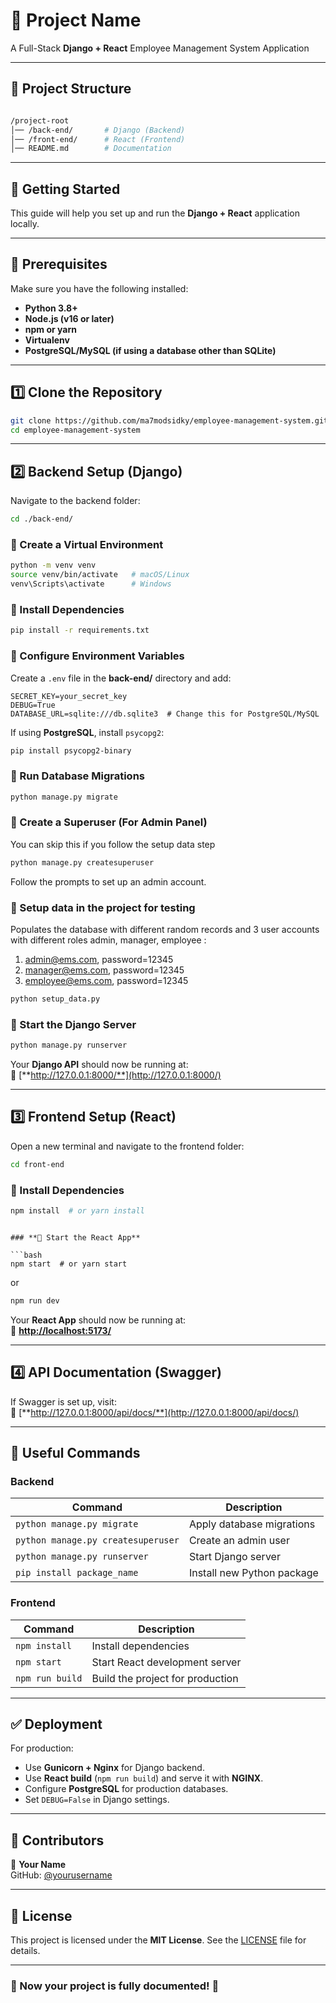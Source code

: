 
# **📌 Project Name**
A Full-Stack **Django + React** Employee Management System Application

---

## **📂 Project Structure**


````bash

/project-root
│── /back-end/       # Django (Backend)
│── /front-end/      # React (Frontend)
│── README.md        # Documentation
````

---

## **🚀 Getting Started**
This guide will help you set up and run the **Django + React** application locally.

---

## **🔹 Prerequisites**
Make sure you have the following installed:

- **Python 3.8+**  
- **Node.js (v16 or later)**  
- **npm or yarn**  
- **Virtualenv**  
- **PostgreSQL/MySQL (if using a database other than SQLite)**  

---

## **1️⃣ Clone the Repository**
```bash
git clone https://github.com/ma7modsidky/employee-management-system.git
cd employee-management-system
````

---

## **2️⃣ Backend Setup (Django)**

Navigate to the backend folder:

```bash
cd ./back-end/
```

### **📌 Create a Virtual Environment**

```bash
python -m venv venv
source venv/bin/activate   # macOS/Linux
venv\Scripts\activate      # Windows
```

### **📌 Install Dependencies**

```bash
pip install -r requirements.txt
```

### **📌 Configure Environment Variables**

Create a `.env` file in the **back-end/** directory and add:

```
SECRET_KEY=your_secret_key
DEBUG=True
DATABASE_URL=sqlite:///db.sqlite3  # Change this for PostgreSQL/MySQL
```

If using **PostgreSQL**, install `psycopg2`:

```bash
pip install psycopg2-binary
```

### **📌 Run Database Migrations**

```bash
python manage.py migrate
```

### **📌 Create a Superuser (For Admin Panel)**
You can skip this if you follow the setup data step

```bash
python manage.py createsuperuser
```

Follow the prompts to set up an admin account.

### **📌 Setup data in the project for testing**
Populates the database with different random records and 3 user accounts with different roles admin, manager, employee :
1. admin@ems.com, password=12345
1. manager@ems.com, password=12345
1. employee@ems.com, password=12345


```bash
python setup_data.py
```

### **📌 Start the Django Server**

```bash
python manage.py runserver
```

Your **Django API** should now be running at:\
📌 [**http://127.0.0.1:8000/**](http://127.0.0.1:8000/)

---

## **3️⃣ Frontend Setup (React)**

Open a new terminal and navigate to the frontend folder:

```bash
cd front-end
```

### **📌 Install Dependencies**

```bash
npm install  # or yarn install
```

<!-- ### **📌 Create a **``** File**

Create a `.env` file in the **front-end/** directory and add:

```
REACT_APP_BACKEND_URL=http://127.0.0.1:8000 -->
```

### **📌 Start the React App**

```bash
npm start  # or yarn start
```
or 

```bash
npm run dev  
```

Your **React App** should now be running at:\
📌 [**http://localhost:5173/**](http://localhost:5173/)

---

## **4️⃣ API Documentation (Swagger)**

If Swagger is set up, visit:\
📌 [**http://127.0.0.1:8000/api/docs/**](http://127.0.0.1:8000/api/docs/)

---

## **🔹 Useful Commands**

### **Backend**

| Command                            | Description                |
| ---------------------------------- | -------------------------- |
| `python manage.py migrate`         | Apply database migrations  |
| `python manage.py createsuperuser` | Create an admin user       |
| `python manage.py runserver`       | Start Django server        |
| `pip install package_name`         | Install new Python package |

### **Frontend**

| Command         | Description                      |
| --------------- | -------------------------------- |
| `npm install`   | Install dependencies             |
| `npm start`     | Start React development server   |
| `npm run build` | Build the project for production |

---

## **✅ Deployment**

For production:

- Use **Gunicorn + Nginx** for Django backend.
- Use **React build** (`npm run build`) and serve it with **NGINX**.
- Configure **PostgreSQL** for production databases.
- Set `DEBUG=False` in Django settings.

---

## **📌 Contributors**

👤 **Your Name**\
GitHub: [@yourusername](https://github.com/ma7modsidky)

---

## **📜 License**

This project is licensed under the **MIT License**. See the [LICENSE](LICENSE) file for details.

---

### **🎉 Now your project is fully documented! 🚀**

